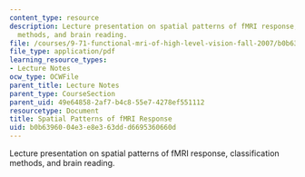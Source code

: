 ```yaml
---
content_type: resource
description: Lecture presentation on spatial patterns of fMRI response, classification
  methods, and brain reading.
file: /courses/9-71-functional-mri-of-high-level-vision-fall-2007/b0b6396004e3e8e363ddd6695360660d_lec9_pattern.pdf
file_type: application/pdf
learning_resource_types:
- Lecture Notes
ocw_type: OCWFile
parent_title: Lecture Notes
parent_type: CourseSection
parent_uid: 49e64858-2af7-b4c8-55e7-4278ef551112
resourcetype: Document
title: Spatial Patterns of fMRI Response
uid: b0b63960-04e3-e8e3-63dd-d6695360660d
---
```

Lecture presentation on spatial patterns of fMRI response, classification methods, and brain reading.

